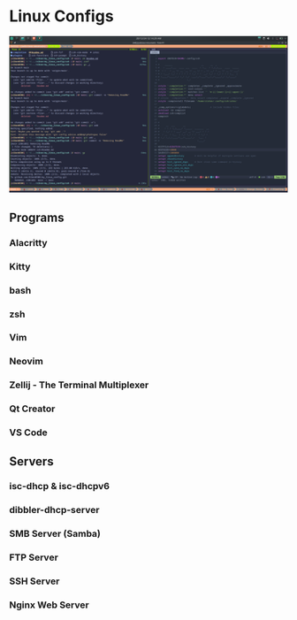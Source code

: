 # Linux Configs                                                                                                                                                                                                      

![My Linux Setup](./my_linux_setup.png)

## Programs

### Alacritty
### Kitty
### bash
### zsh
### Vim
### Neovim
### Zellij - The Terminal Multiplexer
### Qt Creator
### VS Code

## Servers

### isc-dhcp & isc-dhcpv6
### dibbler-dhcp-server
### SMB Server (Samba)
### FTP Server
### SSH Server 
### Nginx Web Server
